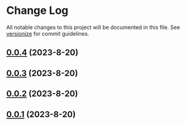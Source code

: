 # Change Log

All notable changes to this project will be documented in this file. See [versionize](https://github.com/versionize/versionize) for commit guidelines.

<a name="0.0.4"></a>
## [0.0.4](https://www.github.com/flpinheiro/QueueManager/releases/tag/v0.0.4) (2023-8-20)

<a name="0.0.3"></a>
## [0.0.3](https://www.github.com/flpinheiro/QueueManager/releases/tag/v0.0.3) (2023-8-20)

<a name="0.0.2"></a>
## [0.0.2](https://www.github.com/flpinheiro/QueueManager/releases/tag/v0.0.2) (2023-8-20)

<a name="0.0.1"></a>
## [0.0.1](https://www.github.com/flpinheiro/QueueManager/releases/tag/v0.0.1) (2023-8-20)

